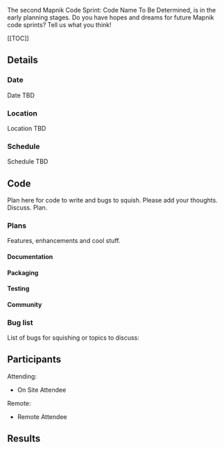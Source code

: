<!-- Name: MapnikCodeSprint/MCS02 -->
<!-- Version: 1 -->
<!-- Last-Modified: 2010/09/27 08:51:38 -->
<!-- Author: rweait -->
The second Mapnik Code Sprint: Code Name To Be Determined, is in the early planning stages.  Do you have hopes and dreams for future Mapnik code sprints?  Tell us what you think!

[[TOC]]

## Details
### Date

Date TBD

### Location

Location TBD

### Schedule
 
Schedule TBD

## Code

Plan here for code to write and bugs to squish.  Please add your thoughts.  Discuss.  Plan.  

### Plans

Features, enhancements and cool stuff.
#### Documentation
#### Packaging
#### Testing
#### Community


### Bug list

List of bugs for squishing or topics to discuss:

## Participants

Attending:
 - On Site Attendee

Remote:
 - Remote Attendee

## Results